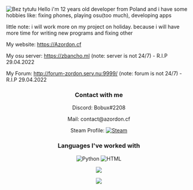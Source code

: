 ![Bez tytułu](https://user-images.githubusercontent.com/65111609/161431106-28575ba2-172e-42c5-86ed-1fc19bb89d3c.png)
Hello i'm 12 years old developer from Poland and i have some hobbies like: fixing phones, playing osu(too much), developing apps

little note: i will work more on my project on holiday. because i will have more time for writing new programs and fixing other 

My website: https://Azordon.cf



My osu server: https://zbancho.ml (note: server is not 24/7) - R.I.P 29.04.2022


My Forum: http://forum-zordon.serv.nu:9999/ (note: forum is not 24/7) - R.I.P 29.04.2022


<h3 align="center">Contact with me</h3>      
<p align="center">Discord: Bobux#2208<p>
<p align="center">Mail: contact@azordon.cf<p>

<p align="center">
  Steam Profile:
  <a href="https://steamcommunity.com/id/1337nei"><img src="https://img.shields.io/badge/Steam-000000?style=for-the-badge&logo=steam&logoColor=white" alt="Steam"></a>
</p>

<h3 align="center">Languages I've worked with</h3>
<p align="center">
  <img src="https://img.shields.io/badge/Python-3776AB?style=for-the-badge&logo=python&logoColor=white" alt="Python">
  <img src="https://img.shields.io/badge/HTML5-E34F26?style=for-the-badge&logo=html5&logoColor=white" alt="HTML">
  
  
  
  <p align="center">
  <img src="https://github-readme-stats.vercel.app/api?username=Zordon1337&show_icons=true&theme=tokyonight" />
  </p>
  <p align="center">
  <img src="https://github-readme-stats.vercel.app/api/top-langs/?username=Zordon1337&layout=compact" />
  </p>
  
  
 
</p>
